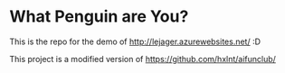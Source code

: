 # What Penguin are You?

This is the repo for the demo of http://lejager.azurewebsites.net/ :D

This project is a modified version of https://github.com/hxlnt/aifunclub/

